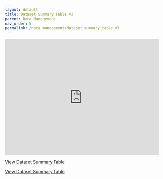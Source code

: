 ```yaml
---
layout: default
title: Dataset Summary Table V3
parent: Data Management
nav_order: 5
permalink: /data_management/dataset_summary_table_v3
---
```


<embed src="https://github.com/BHFDSC/documentation/blob/main/assets/images/summary_table_data_coverage_TB_AS_03092024_pdf.pdf" width="500" height="375" 
 type="application/pdf">


[View Dataset Summary Table](https://github.com/BHFDSC/documentation/blob/main/assets/images/summary_table_data_coverage_TB_AS_03092024_pdf.pdf)


<a href="https://github.com/BHFDSC/documentation/blob/main/assets/images/summary_table_data_coverage_TB_AS_03092024_pdf.pdf" target="_blank">View Dataset Summary Table</a>
